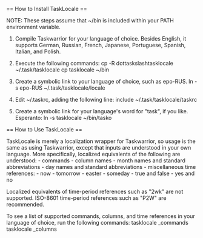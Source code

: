 == How to Install TaskLocale ==

NOTE: These steps assume that ~/bin is included within your PATH environment variable.

1. Compile Taskwarrior for your language of choice. Besides English, it supports German, Russian, French, Japanese, Portuguese, Spanish, Italian, and Polish.

2. Execute the following commands:
	cp -R dottaskslashtasklocale ~/.task/tasklocale
	cp tasklocale ~/bin

3. Create a symbolic link to your language of choice, such as epo-RUS.
	ln -s epo-RUS ~/.task/tasklocale/locale

4. Edit ~/.taskrc, adding the following line:
	include ~/.task/tasklocale/taskrc

5. Create a symbolic link for your language's word for "task", if you like.
	Esperanto: ln -s tasklocale ~/bin/tasko


== How to Use TaskLocale ==

TaskLocale is merely a localization wrapper for Taskwarrior, so usage is the same as using Taskwarrior, except that inputs are understood in your own language. More specifically, localized equivalents of the following are understood:
	- commands
	- column names
	- month names and standard abbreviations
	- day names and standard abbreviations
	- miscellaneous time references:
		- now
		- tomorrow
		- easter
		- someday
	- true and false
	- yes and no

Localized equivalents of time-period references such as "2wk" are not supported. ISO-8601 time-period references such as "P2W" are recommended.

To see a list of supported commands, columns, and time references in your language of choice, run the following commands:
	tasklocale _commands
	tasklocale _columns
